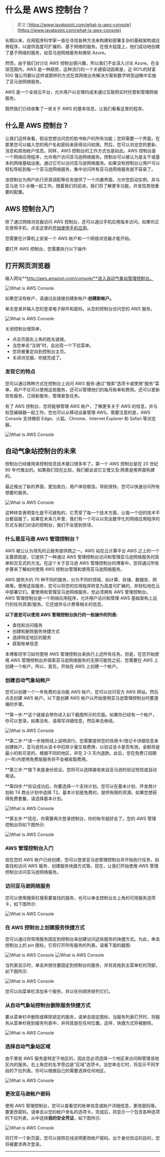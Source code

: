 # 什么是 AWS 控制台？

> 原文:[https://www.javatpoint.com/what-is-aws-console](https://www.javatpoint.com/what-is-aws-console)

长期以来，应用程序科学家一直在寻找各种方法来构建和部署复杂的基础架构或应用程序，以提供高度可扩展的、基于网络的服务。在很大程度上，他们成功地创建了基于网络的服务，如亚马逊网络服务和微软 Azure。

然而，由于我们对讨论 AWS 控制台感兴趣，所以我们不会深入讨论 Azure。在全球范围内，AWS 是一种趋势，这种流行的一个关键驱动因素是，近 80%的财富 500 强公司都以这样或那样的方式在其网络业务解决方案和数字转型战略中实施了亚马逊网络服务。

AWS 是一个全球云平台，允许用户以合理的成本通过互联网实时托管和管理网络服务。

既然我们已经收集了一些关于 AWS 的基本信息，让我们看看这里的程序。

## 什么是 AWS 控制台？

让我们这样来看，假设您想访问您的脸书帐户的所有功能；您将需要一个界面，在那里您可以输入您的用户名和密码来获得访问权限。然后，您可以浏览您的更新、消息和其他帐户信息。同样，AWS 控制台的工作方式也是如此。AWS 控制台是一个网络应用程序，允许用户访问亚马逊网络服务。控制台可以被认为是主干或基本的网络基础设施，通过它可以访问亚马逊网络服务。如果没有控制台让用户可以轻松导航到每一个亚马逊网络服务，集中访问所有亚马逊网络服务就不容易了。

该控制台为用户执行资源调配等任务提供了一个内置界面，允许您启动实例，并与亚马逊 S3 水桶一起工作。随着我们的前进，我们将了解更多功能，并发现其他重要的配置。

## AWS 控制台入门

除了通过网络浏览器访问 AWS 控制台，还可以通过手机应用版本访问。如果你正在使用手机，点击这里的[开始使用手机应用](https://aws.amazon.com/console/mobile/)。

您需要在计算机上安装一个 AWS 帐户和一个网络浏览器才能开始。

要打开 AWS 控制台，您需要执行以下操作:

## 打开网页浏览器

输入网址**http://aws.amazon.com/console/**进入自动气象站管理控制台。

![What is AWS Console](../Images/0b8fb5175e604dc7609e83edd53769d4.png)

如果您没有帐户，请通过此链接创建新帐户:**创建新帐户。**

单击登录并输入您的登录电子邮件和密码，从您的控制台访问您的 AWS 服务。

![What is AWS Console](../Images/9fc445e7e01644a32ff1fb69ac0a40ae.png)

关闭控制台很简单，

*   点击页面右上角的姓名链接。
*   当您单击“注销”时，会出现一个下拉菜单。
*   您将被重定向到控制台主页。
*   关闭浏览器，你就完成了。

### 发现它的特点

您可以通过两种方式在控制台上访问 AWS 服务:通过“搜索”选项卡或使用“服务”菜单。用户不仅可以使用这些服务，还可以管理他们的每月账单和费用。还可以更新现有服务，订阅新服务，管理紧急任务。

有了 AWS 控制台，您将能够管理 AWS 帐户，了解更多关于 AWS 的信息，并与标签编辑器一起工作。您也可以从移动设备管理 AWS。需要注意的是，AWS Console 支持微软 Edge、火狐、Chrome、Internet Explorer 和 Safari 等浏览器。

![What is AWS Console](../Images/4162c55b8ef0a068ad041e130255d9f9.png)

## 自动气象站控制台的未来

控制台已经被用来控制信息技术接口很多年了。第一个 AWS 控制台是在 20 世纪 90 年代推出的。如果我们现在比较，我们都会说它又慢又丑:网景是用界面构建的。

最近推出了新的界面，更加直白，用户体验极佳。导航很快，您可以快速访问所有想要的服务。

![What is AWS Console](../Images/3ec12da4d7ae50a031cd054a55d6e141.png)

这种转变表明变化是不可避免的，它贯穿了每一个技术方面，让每一个旧的技术平台都屈服了。如果在未来几年里，我们有一个可以以完全数字化的网络应用程序的形式与我们对话的控制台，我们不会感到惊讶。

### 什么是亚马逊 AWS 管理控制台？

AWS 被公认为领先的云服务提供商之一。AWS 站在云计算平台 AWS 之上的一个主要原因是，它提供了一种通过 AWS 管理控制台访问和管理亚马逊网络服务的简单和交互式的方法。在这个关于亚马逊 AWS 管理控制台的博客中，您将通过所有步骤来了解如何使用 AWS 控制台管理和使用亚马逊网络服务。

AWS 提供大约 70 种不同的服务，分为不同的领域，如计算、存储、数据库、网络等。使用这些服务，您可以将您的应用程序转变为高度可扩展的，并轻松地在云中部署它们。要使用和管理亚马逊网络服务，您必须拥有 AWS 管理控制台。AWS 管理控制台是一个网络应用程序，允许用户访问和管理 AWS 基础架构上运行的任何资源/服务。它还提供与计费等相关的信息。

**以下是您可以使用 AWS 管理控制台执行的一些操作的列表:**

*   查找和访问服务
*   创建和删除服务快捷方式
*   选择特定地区的服务
*   获取账单信息

本博客将学习如何使用 AWS 管理控制台来执行上述所有任务。但是，在您开始使用 AWS 管理控制台并探索亚马逊网络服务的无限可能性之前，您需要在 AWS 上创建一个帐户。所以，首先，开始在 AWS 上创建一个帐户。

### 创建自动气象站帐户

您可以创建一个一年免费的全功能 AWS 帐户。您可以访问官方 AWS 网站，然后点击创建 AWS 帐户。以下是创建 AWS 帐户以开始使用亚马逊管理控制台时要遵循的步骤。

**第一步:**这个链接会带你进入如下截图所示的页面。如果你已经有一个帐户，你可以登录。如果没有，请填写详细信息，然后单击继续。

![What is AWS Console](../Images/1bdce54b89315de4a5cfb52f66e76ea5.png)

**第二步:**进一步按照线上说明进行。您需要提供您的信用卡/借记卡详细信息来创建帐户。亚马逊将从该卡中扣除少量交易费用，以验证该卡是否有效。金额将是最小的和可变的，根据不同的地区，并在 2-3 天内退款。此后，您在免费订阅期(一年)内使用免费层服务将不会被收取费用。

**第三步:**接下来是身份验证。您将可以选择接收来自亚马逊的验证短信或自动电话。

**第四步:**验证成功后，你要选择一个支持计划。您可以在基本计划、开发商计划和 T4 商业计划中选择 T2。基本计划是免费的，提供有限的资源。如果您想获得免费套餐，请选择基本计划。

![What is AWS Console](../Images/b82cea6a9227bc13a233b1c108520104.png)

**第五步:**现在，你需要再次登录控制台，你的账号就好走了。您的 AWS 管理控制台将如下图所示:

![What is AWS Console](../Images/2e6056f3de9f9cc07a605ec96c2b6401.png)

### AWS 管理控制台入门

现在您的 AWS 帐户已经创建，您可以登录亚马逊管理控制台并开始执行任务，如查找和访问 AWS 服务、创建服务快捷方式等。现在，让我们开始使用 AWS 管理控制台访问亚马逊网络服务。

### 访问亚马逊网络服务

您可以使用搜索栏搜索要查找的服务，也可以单击控制台左上角的可用服务选项卡，如下图所示:

![What is AWS Console](../Images/e74ac1780c5e91f97ec3fa47b181ed9f.png)

### 在 AWS 控制台上创建服务快捷方式

您可以通过将常用服务固定到控制台来创建访问这些服务的快捷方式。为此，单击控制台上的 pin 图标。它将打开所有服务的列表。请看下面的截图:

![What is AWS Console](../Images/3687b4fe616a7de5851fce311903b5ae.png)
![What is AWS Console](../Images/e03e7dfee8b8df4cd0b70fbea9fc586f.png)

当列表显示时，单击并按住要固定到控制台的服务，并将其拖到主菜单栏的顶部，如下图所示:

![What is AWS Console](../Images/489c545be82f33fa97d8ff8e448ae28f.png)

您可以向菜单栏添加多个服务，并以任何顺序排列它们。

### 从自动气象站控制台删除服务快捷方式

要从菜单栏中删除或移除锁定的服务，请单击锁定图标，当服务列表打开时，将服务从菜单栏拖到服务列表中，并将其放在任何位置。这样，快捷方式将被删除。

![What is AWS Console](../Images/4586bbf6dd4b5b6b27e8124c57d12c3c.png)

### 选择自动气象站区域

由于某些 AWS 服务是特定于地区的，因此您必须选择一个地区来访问和管理该地区内的服务。右上角您的名字旁边是“区域”选项卡。当您单击它时，将显示不同字段的下拉列表。你可以根据自己的需要选择任何地区。

![What is AWS Console](../Images/e740b464c6205ff606c053bfd4d102e6.png)

### 更改亚马逊帐户密码

使用 AWS 管理控制台，您可以查看您的账单信息或帐户详细信息，更改密码等。要更改密码，请单击以您的帐户命名的选项卡。完成后，将显示一个包含各种选项的下拉列表，从中选择**我的安全凭证**，如下图所示:

![What is AWS Console](../Images/72352ad00fa927d9f6c557f77aebae27.png)

将打开一个新页面，您可以按照在线说明更改帐户密码。出于身份验证的目的，您将被要求再次登录。

* * *